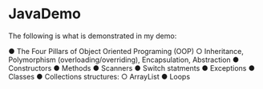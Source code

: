# JavaDemo
The following is what is demonstrated in my demo:

● The Four Pillars of Object Oriented Programing (OOP)
○ Inheritance, Polymorphism (overloading/overriding), Encapsulation, Abstraction
● Constructors
● Methods
● Scanners
● Switch statments
● Exceptions
● Classes
● Collections structures: 
○ ArrayList
● Loops
